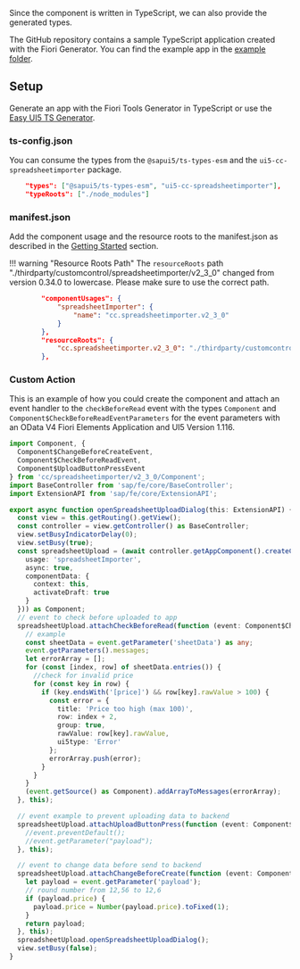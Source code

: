 Since the component is written in TypeScript, we can also provide the generated types.

The GitHub repository contains a sample TypeScript application created with the Fiori Generator. You can find the example app in the [example folder](https://github.com/spreadsheetimporter/ui5-cc-spreadsheetimporter/tree/main/examples/packages/ordersv4fets).

## Setup

Generate an app with the Fiori Tools Generator in TypeScript or use the [Easy UI5 TS Generator](https://github.com/ui5-community/generator-ui5-ts-app).

### ts-config.json

You can consume the types from the `@sapui5/ts-types-esm` and the `ui5-cc-spreadsheetimporter` package.

```json
    "types": ["@sapui5/ts-types-esm", "ui5-cc-spreadsheetimporter"],
    "typeRoots": ["./node_modules"]
```

### manifest.json

Add the component usage and the resource roots to the manifest.json as described in the [Getting Started](GettingStarted.md) section.

<!-- prettier-ignore-start -->
!!! warning "Resource Roots Path"
    The `resourceRoots` path "./thirdparty/customcontrol/spreadsheetimporter/v2_3_0" changed from version 0.34.0 to lowercase. Please make sure to use the correct path.
<!-- prettier-ignore-end -->

```json
        "componentUsages": {
            "spreadsheetImporter": {
                "name": "cc.spreadsheetimporter.v2_3_0"
            }
        },
        "resourceRoots": {
            "cc.spreadsheetimporter.v2_3_0": "./thirdparty/customcontrol/spreadsheetimporter/v2_3_0"
        },
```

### Custom Action

This is an example of how you could create the component and attach an event handler to the `checkBeforeRead` event with the types `Component` and `Component$CheckBeforeReadEventParameters` for the event parameters with an OData V4 Fiori Elements Application and UI5 Version 1.116.

```typescript
import Component, {
  Component$ChangeBeforeCreateEvent,
  Component$CheckBeforeReadEvent,
  Component$UploadButtonPressEvent
} from 'cc/spreadsheetimporter/v2_3_0/Component';
import BaseController from 'sap/fe/core/BaseController';
import ExtensionAPI from 'sap/fe/core/ExtensionAPI';

export async function openSpreadsheetUploadDialog(this: ExtensionAPI) {
  const view = this.getRouting().getView();
  const controller = view.getController() as BaseController;
  view.setBusyIndicatorDelay(0);
  view.setBusy(true);
  const spreadsheetUpload = (await controller.getAppComponent().createComponent({
    usage: 'spreadsheetImporter',
    async: true,
    componentData: {
      context: this,
      activateDraft: true
    }
  })) as Component;
  // event to check before uploaded to app
  spreadsheetUpload.attachCheckBeforeRead(function (event: Component$CheckBeforeReadEvent) {
    // example
    const sheetData = event.getParameter('sheetData') as any;
    event.getParameters().messages;
    let errorArray = [];
    for (const [index, row] of sheetData.entries()) {
      //check for invalid price
      for (const key in row) {
        if (key.endsWith('[price]') && row[key].rawValue > 100) {
          const error = {
            title: 'Price too high (max 100)',
            row: index + 2,
            group: true,
            rawValue: row[key].rawValue,
            ui5type: 'Error'
          };
          errorArray.push(error);
        }
      }
    }
    (event.getSource() as Component).addArrayToMessages(errorArray);
  }, this);

  // event example to prevent uploading data to backend
  spreadsheetUpload.attachUploadButtonPress(function (event: Component$UploadButtonPressEvent) {
    //event.preventDefault();
    //event.getParameter("payload");
  }, this);

  // event to change data before send to backend
  spreadsheetUpload.attachChangeBeforeCreate(function (event: Component$ChangeBeforeCreateEvent) {
    let payload = event.getParameter('payload');
    // round number from 12,56 to 12,6
    if (payload.price) {
      payload.price = Number(payload.price).toFixed(1);
    }
    return payload;
  }, this);
  spreadsheetUpload.openSpreadsheetUploadDialog();
  view.setBusy(false);
}
```

